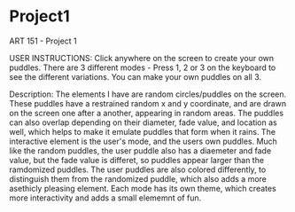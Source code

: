# Project1
ART 151 - Project 1

USER INSTRUCTIONS: Click anywhere on the screen to create your own puddles. There are 3 different modes - Press 1, 2 or 3 on the keyboard to see the different variations. You can make your own puddles on all 3.

Description: The elements I have are random circles/puddles on the screen. These puddles have a restrained random x and y coordinate, and are drawn on the screen one after a another, appearing in random areas. The puddles can also overlap depending on their diameter, fade value, and location as well, which helps to make it emulate puddles that form when it rains. The interactive element is the user's mode, and the users own puddles. Much like the random puddles, the user puddle also has a diaemeter and fade value, but the fade value is differet, so puddles appear larger than the ramdomized puddles. The user puddles are also colored differently, to distinguish them from the randomized puddle, which also adds a more asethicly pleasing element. Each mode has its own theme, which creates more interactivity and adds a small elememnt of fun.
